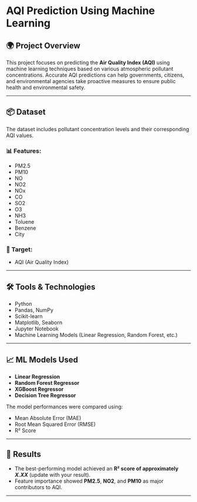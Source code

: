 # AQI Prediction Using Machine Learning

## 🌍 Project Overview
This project focuses on predicting the **Air Quality Index (AQI)** using machine learning techniques based on various atmospheric pollutant concentrations. Accurate AQI predictions can help governments, citizens, and environmental agencies take proactive measures to ensure public health and environmental safety.

---

## 📦 Dataset
The dataset includes pollutant concentration levels and their corresponding AQI values.

### 📊 Features:
- PM2.5
- PM10
- NO
- NO2
- NOx
- CO
- SO2
- O3
- NH3
- Toluene
- Benzene
- City

### 🎯 Target:
- AQI (Air Quality Index)

---

## 🛠️ Tools & Technologies
- Python
- Pandas, NumPy
- Scikit-learn
- Matplotlib, Seaborn
- Jupyter Notebook
- Machine Learning Models (Linear Regression, Random Forest, etc.)

---

## 📈 ML Models Used
- **Linear Regression**
- **Random Forest Regressor**
- **XGBoost Regressor**
- **Decision Tree Regressor**

The model performances were compared using:
- Mean Absolute Error (MAE)
- Root Mean Squared Error (RMSE)
- R² Score

---

## 📌 Results
- The best-performing model achieved an **R² score of approximately _X.XX_** (update with your result).
- Feature importance showed **PM2.5**, **NO2**, and **PM10** as major contributors to AQI.

---


